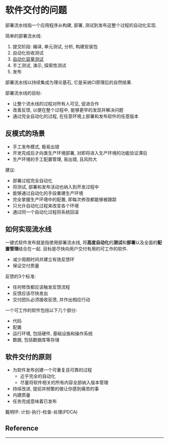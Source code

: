 # 软件交付的问题

部署流水线指一个应用程序从构建, 部署, 测试到发布这整个过程的自动化实现.

简单的部署流水线:

1. 提交阶段: 编译, 单元测试, 分析, 构建安装包
2. 自动化验收测试
3. [自动化容量测试]()
4. 手工测试, 演示, 探索性测试
5. 发布

部署流水线以持续集成为理论基石, 它是采纳CI原理后的自然结果.

部署流水线的目标:

- 让整个流水线的过程对所有人可见, 促进合作
- 改善反馈, 以便在整个过程中, 能够更早的发现并解决问题
- 通过完全自动化的过程, 在任意环境上部署和发布软件的任意版本

## 反模式的场景

- 手工发布模式, 极易出错
- 开发完成后才向类生产环境部署, 对即将进入生产环境的功能验证滞后
- 生产环境的手工配置管理, 易出错, 且风险大

建议:

- 部署过程完全自动化
- 将测试, 部署和发布活动也纳入到开发过程中
- 能够通过自动化的手段重建生产环境
- 完全掌握生产环境中的配置, 即每次修改都能够被跟踪
- 只允许自动化过程来改变各个环境
- 通过同一个自动化过程将系统回滚

## 如何实现流水线

一键式软件发布就是指使用部署流水线, 将**高度自动化**的**测试**和**部署**以及全面的**配置管理**结合在一起.
目标是尽快向用户交付有用的可工作的软件.

- 减少周期时间并建立有效反馈环
- 保证交付质量

反馈的3个标准:

- 任何修改都应该触发反馈流程
- 反馈应该尽快发出
- 交付团队必须接收反馈, 并作出相应行动

一个可工作的软件包括以下几个部分:

- 代码
- 配置
- 运行环境, 包括硬件, 基础设施和操作系统
- 数据, 包括数据库等存储

## 软件交付的原则

- 为软件发布创建一个可重复且可靠的过程
  - 近乎完全的自动化
  - 尽量将软件相关的所有内容全部纳入版本管理
- 持续改进, 提前并频繁的做让你感到痛苦的事
- 内建质量
- 任务完成意味着已发布

戴明环: 计划-执行-检查-处理(PDCA)

## Reference


---

[自动化容量测试]: asdfas
